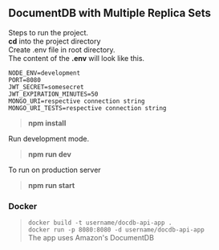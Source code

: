 ## DocumentDB with Multiple Replica Sets

Steps to run the project.  
**cd** into the project directory  
Create .env file in root directory.  
The content of the **.env** will look like this.  

    NODE_ENV=development
    PORT=8080
    JWT_SECRET=somesecret
    JWT_EXPIRATION_MINUTES=50
    MONGO_URI=respective connection string
    MONGO_URI_TESTS=respective connection string

> **npm install**

Run development mode.
> **npm run dev**


To run on production server

> **npm run start**


### Docker 

> `docker build -t username/docdb-api-app .`  
> `docker run -p 8080:8080 -d username/docdb-api-app`  
> The app uses Amazon's DocumentDB


